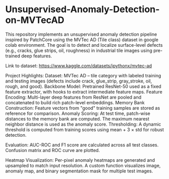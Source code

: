 # Unsupervised-Anomaly-Detection-on-MVTecAD
This repository implements an unsupervised anomaly detection pipeline inspired by PatchCore using the MVTec AD (Tile class) dataset in google colab environment. The goal is to detect and localize surface-level defects (e.g., cracks, glue strips, oil, roughness) in industrial tile images using pre-trained deep features.

Link to dataset: https://www.kaggle.com/datasets/ipythonx/mvtec-ad

Project Highlights:
Dataset: MVTec AD – tile category with labeled training and testing images (defects include crack, glue_strip, gray_stroke, oil, rough, and good).
Backbone Model: Pretrained ResNet-50 used as a fixed feature extractor, with hooks to extract intermediate feature maps.
Feature Encoding: Multi-layer deep features from ResNet are pooled and concatenated to build rich patch-level embeddings.
Memory Bank Construction: Feature vectors from "good" training samples are stored as reference for comparison.
Anomaly Scoring: At test time, patch-wise distances to the memory bank are computed. The maximum nearest neighbor distance is used as the anomaly score.
Thresholding: A dynamic threshold is computed from training scores using mean + 3 × std for robust detection.

Evaluation:
AUC-ROC and F1 score are calculated across all test classes.
Confusion matrix and ROC curve are plotted.

Heatmap Visualization:
Per-pixel anomaly heatmaps are generated and upsampled to match input resolution.
A custom function visualizes image, anomaly map, and binary segmentation mask for multiple test images.

